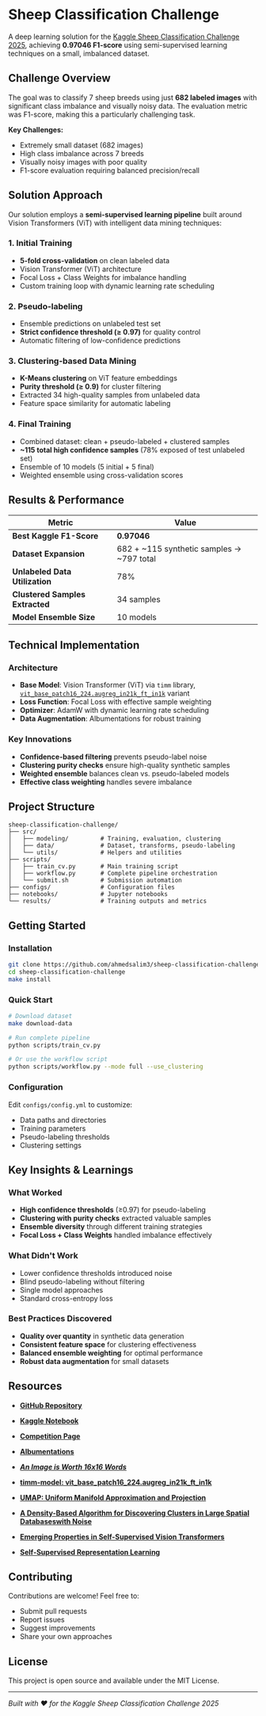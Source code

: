 # Sheep Classification Challenge

A deep learning solution for the [Kaggle Sheep Classification Challenge 2025](https://www.kaggle.com/competitions/sheep-classification-challenge-2025/overview), achieving **0.97046 F1-score** using semi-supervised learning techniques on a small, imbalanced dataset.

## Challenge Overview

The goal was to classify 7 sheep breeds using just **682 labeled images** with significant class imbalance and visually noisy data. The evaluation metric was F1-score, making this a particularly challenging task.

**Key Challenges:**
- Extremely small dataset (682 images)
- High class imbalance across 7 breeds
- Visually noisy images with poor quality
- F1-score evaluation requiring balanced precision/recall

## Solution Approach

Our solution employs a **semi-supervised learning pipeline** built around Vision Transformers (ViT) with intelligent data mining techniques:

### 1. Initial Training
- **5-fold cross-validation** on clean labeled data
- Vision Transformer (ViT) architecture
- Focal Loss + Class Weights for imbalance handling
- Custom training loop with dynamic learning rate scheduling

### 2. Pseudo-labeling
- Ensemble predictions on unlabeled test set
- **Strict confidence threshold (≥ 0.97)** for quality control
- Automatic filtering of low-confidence predictions

### 3. Clustering-based Data Mining
- **K-Means clustering** on ViT feature embeddings
- **Purity threshold (≥ 0.9)** for cluster filtering
- Extracted 34 high-quality samples from unlabeled data
- Feature space similarity for automatic labeling

### 4. Final Training
- Combined dataset: clean + pseudo-labeled + clustered samples
- **~115 total high confidence samples** (78% exposed of test unlabeled set)
- Ensemble of 10 models (5 initial + 5 final)
- Weighted ensemble using cross-validation scores

## Results & Performance

| Metric | Value |
|--------|-------|
| **Best Kaggle F1-Score** | **0.97046** |
| **Dataset Expansion** | 682 + ~115 synthetic samples → ~797 total |
| **Unlabeled Data Utilization** | 78% |
| **Clustered Samples Extracted** | 34 samples |
| **Model Ensemble Size** | 10 models |

## Technical Implementation

### Architecture
- **Base Model**: Vision Transformer (ViT) via `timm` library, [`vit_base_patch16_224.augreg_in21k_ft_in1k`](https://huggingface.co/timm/vit_base_patch16_224.augreg_in21k_ft_in1k) variant
- **Loss Function**: Focal Loss with effective sample weighting
- **Optimizer**: AdamW with dynamic learning rate scheduling
- **Data Augmentation**: Albumentations for robust training

### Key Innovations
- **Confidence-based filtering** prevents pseudo-label noise
- **Clustering purity checks** ensure high-quality synthetic samples
- **Weighted ensemble** balances clean vs. pseudo-labeled models
- **Effective class weighting** handles severe imbalance

## Project Structure

```
sheep-classification-challenge/
├── src/
│   ├── modeling/         # Training, evaluation, clustering
│   ├── data/             # Dataset, transforms, pseudo-labeling
│   └── utils/            # Helpers and utilities
├── scripts/
│   ├── train_cv.py       # Main training script
│   ├── workflow.py       # Complete pipeline orchestration
│   └── submit.sh         # Submission automation
├── configs/              # Configuration files
├── notebooks/            # Jupyter notebooks
└── results/              # Training outputs and metrics
```

## Getting Started

### Installation
```bash
git clone https://github.com/ahmedsalim3/sheep-classification-challenge.git
cd sheep-classification-challenge
make install
```

### Quick Start
```bash
# Download dataset
make download-data

# Run complete pipeline
python scripts/train_cv.py

# Or use the workflow script
python scripts/workflow.py --mode full --use_clustering
```

### Configuration
Edit `configs/config.yml` to customize:
- Data paths and directories
- Training parameters
- Pseudo-labeling thresholds
- Clustering settings

## Key Insights & Learnings

### What Worked
- **High confidence thresholds** (≥0.97) for pseudo-labeling
- **Clustering with purity checks** extracted valuable samples
- **Ensemble diversity** through different training strategies
- **Focal Loss + Class Weights** handled imbalance effectively

### What Didn't Work
- Lower confidence thresholds introduced noise
- Blind pseudo-labeling without filtering
- Single model approaches
- Standard cross-entropy loss

### Best Practices Discovered
- **Quality over quantity** in synthetic data generation
- **Consistent feature space** for clustering effectiveness
- **Balanced ensemble weighting** for optimal performance
- **Robust data augmentation** for small datasets

## Resources

- **[GitHub Repository](https://github.com/ahmedsalim3/sheep-classification-challenge)**
- **[Kaggle Notebook](https://www.kaggle.com/code/ahvshim/fix-the-data-first-then-worry-about-the-model)**
- **[Competition Page](https://www.kaggle.com/competitions/sheep-classification-challenge-2025)**

- **[Albumentations](https://albumentations.ai/)**
- **[*An Image is Worth 16x16 Words*](https://arxiv.org/pdf/2010.11929)**
- **[timm-model: vit_base_patch16_224.augreg_in21k_ft_in1k](https://huggingface.co/timm/vit_base_patch16_224.augreg_in21k_ft_in1k)**
- **[UMAP: Uniform Manifold Approximation and Projection](https://arxiv.org/pdf/1802.03426)**
- **[A Density-Based Algorithm for Discovering Clusters in Large Spatial Databaseswith Noise](https://cdn.aaai.org/KDD/1996/KDD96-037.pdf)**
- **[Emerging Properties in Self-Supervised Vision Transformers](https://arxiv.org/pdf/2104.14294)**
- **[Self-Supervised Representation Learning](https://lilianweng.github.io/posts/2019-11-10-self-supervised/)**

## Contributing

Contributions are welcome! Feel free to:
- Submit pull requests
- Report issues
- Suggest improvements
- Share your own approaches

## License

This project is open source and available under the MIT License.

---

*Built with ❤️ for the Kaggle Sheep Classification Challenge 2025*
